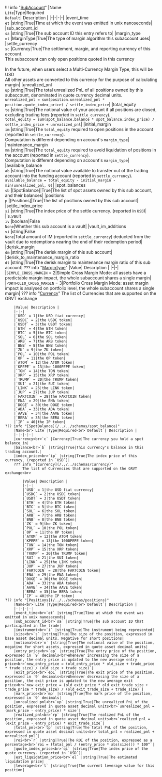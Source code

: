 !!! info "[SubAccount](/../../schemas/sub_account)"
    |Name<br>`Lite`|Type|Required<br>`Default`| Description |
    |-|-|-|-|
    |event_time<br>`et` |string|True|Time at which the event was emitted in unix nanoseconds|
    |sub_account_id<br>`sa` |string|True|The sub account ID this entry refers to|
    |margin_type<br>`mt` |MarginType|True|The type of margin algorithm this subaccount uses|
    |settle_currency<br>`sc` |Currency|True|The settlement, margin, and reporting currency of this account.<br>This subaccount can only open positions quoted in this currency<br><br>In the future, when users select a Multi-Currency Margin Type, this will be USD<br>All other assets are converted to this currency for the purpose of calculating margin|
    |unrealized_pnl<br>`up` |string|True|The total unrealized PnL of all positions owned by this subaccount, denominated in quote currency decimal units.<br>`unrealized_pnl = sum(position.unrealized_pnl * position.quote_index_price) / settle_index_price`|
    |total_equity<br>`te` |string|True|The notional value of your account if all positions are closed, excluding trading fees (reported in `settle_currency`).<br>`total_equity = sum(spot_balance.balance * spot_balance.index_price) / settle_index_price + unrealized_pnl`|
    |initial_margin<br>`im` |string|True|The `total_equity` required to open positions in the account (reported in `settle_currency`).<br>Computation is different depending on account's `margin_type`|
    |maintenance_margin<br>`mm` |string|True|The `total_equity` required to avoid liquidation of positions in the account (reported in `settle_currency`).<br>Computation is different depending on account's `margin_type`|
    |available_balance<br>`ab` |string|True|The notional value available to transfer out of the trading account into the funding account (reported in `settle_currency`).<br>`available_balance = total_equity - initial_margin - min(unrealized_pnl, 0)`|
    |spot_balances<br>`sb` |[SpotBalance]|True|The list of spot assets owned by this sub account, and their balances|
    |positions<br>`p` |[Positions]|True|The list of positions owned by this sub account|
    |settle_index_price<br>`si` |string|True|The index price of the settle currency. (reported in `USD`)|
    |is_vault<br>`iv` |boolean|False<br>`None`|Whether this sub account is a vault|
    |vault_im_additions<br>`vi` |string|False<br>`None`|Total amount of IM (reported in `settle_currency`) deducted from the vault due to redemptions nearing the end of their redemption period|
    |derisk_margin<br>`dm` |string|True|The derisk margin of this sub account|
    |derisk_to_maintenance_margin_ratio<br>`dt` |string|True|The derisk margin to maintenance margin ratio of this sub account|
    ??? info "[MarginType](/../../schemas/margin_type)"
        |Value| Description |
        |-|-|
        |`SIMPLE_CROSS_MARGIN` = 2|Simple Cross Margin Mode: all assets have a predictable margin impact, the whole subaccount shares a single margin|
        |`PORTFOLIO_CROSS_MARGIN` = 3|Portfolio Cross Margin Mode: asset margin impact is analysed on portfolio level, the whole subaccount shares a single margin|
    ??? info "[Currency](/../../schemas/currency)"
        The list of Currencies that are supported on the GRVT exchange<br>

        |Value| Description |
        |-|-|
        |`USD` = 1|the USD fiat currency|
        |`USDC` = 2|the USDC token|
        |`USDT` = 3|the USDT token|
        |`ETH` = 4|the ETH token|
        |`BTC` = 5|the BTC token|
        |`SOL` = 6|the SOL token|
        |`ARB` = 7|the ARB token|
        |`BNB` = 8|the BNB token|
        |`ZK` = 9|the ZK token|
        |`POL` = 10|the POL token|
        |`OP` = 11|the OP token|
        |`ATOM` = 12|the ATOM token|
        |`KPEPE` = 13|the 1000PEPE token|
        |`TON` = 14|the TON token|
        |`XRP` = 15|the XRP token|
        |`TRUMP` = 20|the TRUMP token|
        |`SUI` = 21|the SUI token|
        |`LINK` = 25|the LINK token|
        |`JUP` = 27|the JUP token|
        |`FARTCOIN` = 28|the FARTCOIN token|
        |`ENA` = 29|the ENA token|
        |`DOGE` = 30|the DOGE token|
        |`ADA` = 33|the ADA token|
        |`AAVE` = 34|the AAVE token|
        |`BERA` = 35|the BERA token|
        |`IP` = 40|the IP token|
    ??? info "[SpotBalance](/../../schemas/spot_balance)"
        |Name<br>`Lite`|Type|Required<br>`Default`| Description |
        |-|-|-|-|
        |currency<br>`c` |Currency|True|The currency you hold a spot balance in|
        |balance<br>`b` |string|True|This currency's balance in this trading account.|
        |index_price<br>`ip` |string|True|The index price of this currency. (reported in `USD`)|
        ??? info "[Currency](/../../schemas/currency)"
            The list of Currencies that are supported on the GRVT exchange<br>

            |Value| Description |
            |-|-|
            |`USD` = 1|the USD fiat currency|
            |`USDC` = 2|the USDC token|
            |`USDT` = 3|the USDT token|
            |`ETH` = 4|the ETH token|
            |`BTC` = 5|the BTC token|
            |`SOL` = 6|the SOL token|
            |`ARB` = 7|the ARB token|
            |`BNB` = 8|the BNB token|
            |`ZK` = 9|the ZK token|
            |`POL` = 10|the POL token|
            |`OP` = 11|the OP token|
            |`ATOM` = 12|the ATOM token|
            |`KPEPE` = 13|the 1000PEPE token|
            |`TON` = 14|the TON token|
            |`XRP` = 15|the XRP token|
            |`TRUMP` = 20|the TRUMP token|
            |`SUI` = 21|the SUI token|
            |`LINK` = 25|the LINK token|
            |`JUP` = 27|the JUP token|
            |`FARTCOIN` = 28|the FARTCOIN token|
            |`ENA` = 29|the ENA token|
            |`DOGE` = 30|the DOGE token|
            |`ADA` = 33|the ADA token|
            |`AAVE` = 34|the AAVE token|
            |`BERA` = 35|the BERA token|
            |`IP` = 40|the IP token|
    ??? info "[Positions](/../../schemas/positions)"
        |Name<br>`Lite`|Type|Required<br>`Default`| Description |
        |-|-|-|-|
        |event_time<br>`et` |string|True|Time at which the event was emitted in unix nanoseconds|
        |sub_account_id<br>`sa` |string|True|The sub account ID that participated in the trade|
        |instrument<br>`i` |string|True|The instrument being represented|
        |size<br>`s` |string|True|The size of the position, expressed in base asset decimal units. Negative for short positions|
        |notional<br>`n` |string|True|The notional value of the position, negative for short assets, expressed in quote asset decimal units|
        |entry_price<br>`ep` |string|True|The entry price of the position, expressed in `9` decimals<br>Whenever increasing the size of a position, the entry price is updated to the new average entry price<br>`new_entry_price = (old_entry_price * old_size + trade_price * trade_size) / (old_size + trade_size)`|
        |exit_price<br>`ep1` |string|True|The exit price of the position, expressed in `9` decimals<br>Whenever decreasing the size of a position, the exit price is updated to the new average exit price<br>`new_exit_price = (old_exit_price * old_exit_trade_size + trade_price * trade_size) / (old_exit_trade_size + trade_size)`|
        |mark_price<br>`mp` |string|True|The mark price of the position, expressed in `9` decimals|
        |unrealized_pnl<br>`up` |string|True|The unrealized PnL of the position, expressed in quote asset decimal units<br>`unrealized_pnl = (mark_price - entry_price) * size`|
        |realized_pnl<br>`rp` |string|True|The realized PnL of the position, expressed in quote asset decimal units<br>`realized_pnl = (exit_price - entry_price) * exit_trade_size`|
        |total_pnl<br>`tp` |string|True|The total PnL of the position, expressed in quote asset decimal units<br>`total_pnl = realized_pnl + unrealized_pnl`|
        |roi<br>`r` |string|True|The ROI of the position, expressed as a percentage<br>`roi = (total_pnl / (entry_price * abs(size))) * 100^`|
        |quote_index_price<br>`qi` |string|True|The index price of the quote currency. (reported in `USD`)|
        |est_liquidation_price<br>`el` |string|True|The estimated liquidation price|
        |leverage<br>`l` |string|True|The current leverage value for this position|
